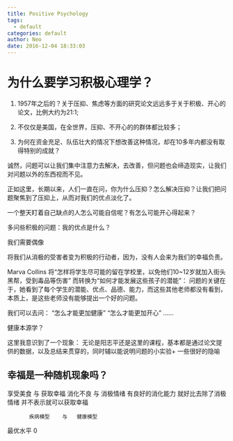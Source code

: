 ```yaml
---
title: Positive Psychology
tags:
  - default
categories: default
author: Neo
date: 2016-12-04 18:33:03
---
```


<!--more-->

# 为什么要学习积极心理学？

1. 1957年之后的？关于压抑、焦虑等方面的研究论文远远多于关于积极、开心的论文，比例大约为21:1;

2. 不仅仅是美国，在全世界，压抑、不开心的的群体都比较多；
3. 为何在资金充足、队伍壮大的情况下想改善这种情况，却在10多年内都没有取得特别的成就？

诚然，问题可以让我们集中注意力去解决，去改善，但问题也会缔造现实，让我们对问题以外的东西视而不见。

正如这里，长期以来，人们一直在问，你为什么压抑？怎么解决压抑？让我们把问题聚焦到了压抑上，从而对我们的优点淡化了。

一个整天盯着自己缺点的人怎么可能自信呢？有怎么可能开心得起来？

多问些积极的问题：我的优点是什么？

我们需要偶像

将我们从消极的受害者变为积极的行动者，因为，没有人会来为我们的幸福负责。

Marva Collins 将“怎样将学生尽可能的留在学校里，以免他们10~12岁就加入街头黑帮，受到毒品等伤害” 而转换为“如何才能发展这些孩子的潜能”：
问题的关键在于，她看到了每个学生的潜能、优点、品德、能力，而这些其他老师都没有看到，本质上，是这些老师没有能够提出一个好的问题。

我们可以去问：
“怎么才能更加健康”
“怎么才能更加开心”
……

健康本源学？

这里我意识到了一个现象：
无论是阳志平还是这里的课程，基本都是通过论文提供的数据，以及总结来贯穿的，同时辅以能说明问题的小实验+ 一些很好的隐喻

## 幸福是一种随机现象吗？

享受美食 与 获取幸福
消化不良 与 消极情绪
有良好的消化能力 就好比去除了消极情绪 并不表示就可以获取幸福


           疾病模型    与   健康模型
最优水平       0 

